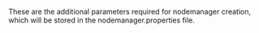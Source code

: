 These are the additional parameters required for nodemanager creation, which will be stored in the nodemanager.properties file.